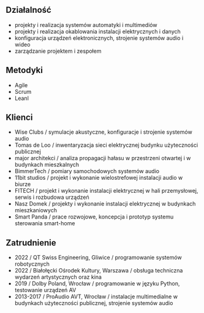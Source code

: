 ## Działalność
- projekty i realizacja systemów automatyki i multimediów
- projekty i realizacja okablowania instalacji elektrycznych i danych
- konfiguracja urządzeń elektronicznych, strojenie systemów audio i wideo
- zarządzanie projektem i zespołem

## Metodyki
- Agile
- Scrum
- Leanl

## Klienci
- Wise Clubs / symulacje akustyczne, konfiguracje i strojenie systemów audio
- Tomas de Loo / inwentaryzacja sieci elektrycznej budynku użyteczności publicznej
- major architekci / analiza propagacji hałasu w przestrzeni otwartej i w budynkach mieszkalnych
- BimmerTech / pomiary samochodowych systemów audio
- 11bit studios / projekt i wykonanie wielostrefowej instalacji audio w biurze
- FITECH / projekt i wykonanie instalacji elektrycznej w hali przemysłowej, serwis i rozbudowa urządzeń
- Nasz Domek / projekty i wykonanie instalacji elektrycznej w budynkach mieszkaniowych
- Smart Panda / prace rozwojowe, koncepcja i prototyp systemu sterowania smart-home

## Zatrudnienie
- 2022 / QT Swiss Engineering, Gliwice / programowanie systemów robotycznych
- 2022 / Białołęcki Ośrodek Kultury, Warszawa / obsługa techniczna wydarzeń artystycznych oraz kina
- 2019 / Dolby Poland, Wrocław / programowanie w języku Python, testowanie urządzeń AV
- 2013-2017 / ProAudio AVT, Wrocław / instalacje multimedialne w budynkach użyteczności publicznej, strojenie systemów audio
